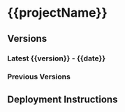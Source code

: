 # {{projectName}}

## Versions

### Latest {{version}} - {{date}}

### Previous Versions

## Deployment Instructions
